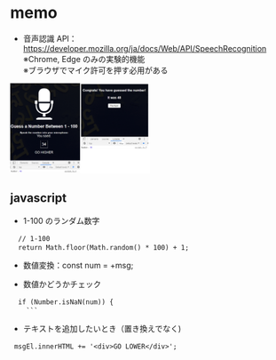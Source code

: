 # memo

- 音声認識 API：https://developer.mozilla.org/ja/docs/Web/API/SpeechRecognition <br>
  ※Chrome, Edge のみの実験的機能 <br>
  ※ブラウザでマイク許可を押す必用がある<br>

<img src="https://github.com/endw0901/javascript/blob/main/speak-number-guesser/img/img.png" width="50%">

## javascript

- 1-100 のランダム数字

```
  // 1-100
  return Math.floor(Math.random() * 100) + 1;
```

- 数値変換：const num = +msg;

- 数値かどうかチェック

````
  if (Number.isNaN(num)) {
    ```
````

- テキストを追加したいとき（置き換えでなく)

```
 msgEl.innerHTML += '<div>GO LOWER</div>';
```
